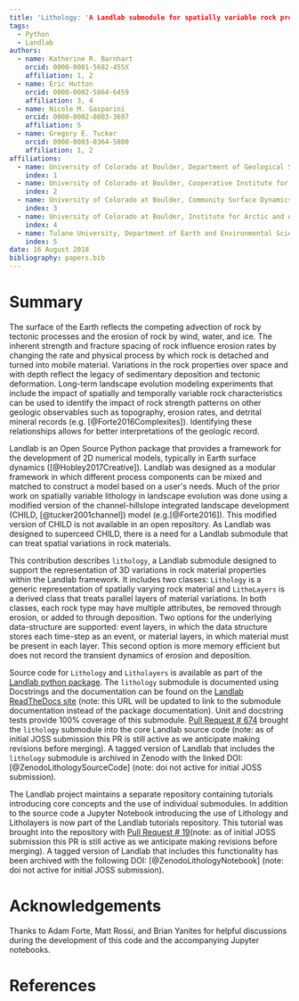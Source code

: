 ```yaml
---
title: 'Lithology: 'A Landlab submodule for spatially variable rock properties'
tags:
  - Python
  - Landlab
authors:
  - name: Katherine R. Barnhart
    orcid: 0000-0001-5682-455X
    affiliation: 1, 2
  - name: Eric Hutton
    orcid: 0000-0002-5864-6459
    affiliation: 3, 4
  - name: Nicole M. Gasparini
    orcid: 0000-0002-0803-3697
    affiliation: 5
  - name: Gregory E. Tucker
    orcid: 0000-0003-0364-5800
    affiliation: 1, 2
affiliations:
  - name: University of Colorado at Boulder, Department of Geological Sciences
    index: 1
  - name: University of Colorado at Boulder, Cooperative Institute for Research in Environmental Sciences
    index: 2
  - name: University of Colorado at Boulder, Community Surface Dynamics Modeling System Integration Facility
    index: 3
  - name: University of Colorado at Boulder, Institute for Arctic and Alpine Research
    index: 4
  - name: Tulane University, Department of Earth and Environmental Sciences
    index: 5
date: 16 August 2018
bibliography: papers.bib
---
```


# Summary

The surface of the Earth reflects the competing advection of rock by tectonic processes and the erosion of rock by wind, water, and ice. The inherent strength and fracture spacing of rock influence erosion rates by changing the rate and physical process by which rock is detached and turned into mobile material. Variations in the rock properties over space and with depth reflect the legacy of sedimentary deposition and tectonic deformation. Long-term landscape evolution modeling experiments that include the impact of spatially and temporally variable rock characteristics can be used to identify the impact of rock strength patterns on other geologic observables such as topography, erosion rates, and detrital mineral records (e.g. [@Forte2016Complexites]). Identifying these relationships allows for better interpretations of the geologic record.

Landlab is an Open Source Python package that provides a framework for the development of 2D numerical models, typically in Earth surface dynamics ([@Hobley2017Creative]). Landlab was designed as a  modular framework in which different process components can be mixed and matched to construct a model based on a user's needs. Much of the prior work on spatially variable lithology in landscape evolution was done using a modified version of the channel-hillslope integrated landscape development (CHILD, [@tucker2001channel]) model (e.g.[@Forte2016]). This modified version of CHILD is not available in an open repository. As Landlab was designed to superceed CHILD, there is a need for a Landlab submodule that can treat spatial variations in rock materials.  

This contribution describes ``lithology``, a Landlab submodule designed to support the representation of 3D variations in rock material properties within the Landlab framework. It includes two classes: ``Lithology`` is a generic representation of spatially varying rock material and ``LithoLayers`` is a derived class that treats parallel layers of material variations. In both classes, each rock type may have multiple attributes, be removed through erosion, or added to through deposition. Two options for the underlying data-structure are supported: event layers, in which the data structure stores each time-step as an event, or material layers, in which material must be present in each layer. This second option is more memory efficient but does not record the transient dynamics of erosion and deposition.

Source code for ``Lithology`` and ``Litholayers`` is available as part of the [Landlab python package](https://github.com/landlab/landlab). The ``lithology`` submodule is documented using Docstrings and the documentation can be found on the [Landlab ReadTheDocs site](https://landlab.readthedocs.io/en/latest/) (note: this URL will be updated to link to the submodule documentation instead of the package documentation). Unit and docstring tests provide 100% coverage of this submodule. [Pull Request # 674](https://github.com/landlab/landlab/pull/674) brought the ``lithology`` submodule into the core Landlab source code (note: as of initial JOSS submission this PR is still active as we anticipate making revisions before merging). A tagged version of Landlab that includes the ``lithology`` submodule is archived in Zenodo with the linked DOI:[@ZenodoLithologySourceCode] (note: doi not active for initial JOSS submission).

The Landlab project maintains a separate repository containing tutorials introducing core concepts and the use of individual submodules. In addition to the source code a Jupyter Notebook introducing the use of Lithology and Litholayers is now part of the Landlab tutorials repository. This tutorial was brought into the repository with [Pull Request # 19](https://github.com/landlab/tutorials/pull/19)(note: as of initial JOSS submission this PR is still active as we anticipate making revisions before merging). A tagged version of Landlab that includes this functionality has been archived with the following DOI: [@ZenodoLithologyNotebook] (note: doi not active for initial JOSS submission).

# Acknowledgements
Thanks to Adam Forte, Matt Rossi, and Brian Yanites for helpful discussions during the development of this code and the accompanying Jupyter notebooks.

# References
